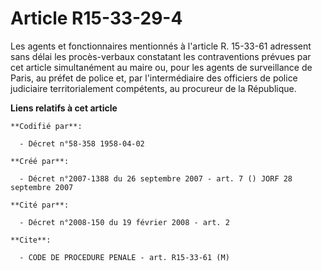 # Article R15-33-29-4

Les agents et fonctionnaires mentionnés à l'article R. 15-33-61 adressent sans délai les procès-verbaux constatant les
contraventions prévues par cet article simultanément au maire ou, pour les agents de surveillance de Paris, au préfet de
police et, par l'intermédiaire des officiers de police judiciaire territorialement compétents, au procureur de la République.

**Liens relatifs à cet article**

	**Codifié par**:

	  - Décret n°58-358 1958-04-02

	**Créé par**:

	  - Décret n°2007-1388 du 26 septembre 2007 - art. 7 () JORF 28 septembre 2007

	**Cité par**:

	  - Décret n°2008-150 du 19 février 2008 - art. 2

	**Cite**:

	  - CODE DE PROCEDURE PENALE - art. R15-33-61 (M)
